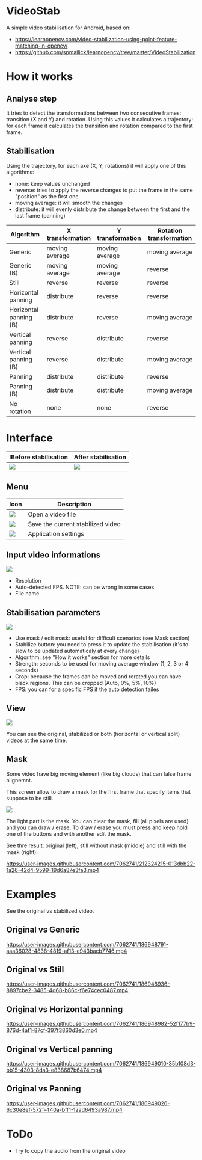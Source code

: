 # VideoStab

A simple video stabilisation for Android, based on:
* https://learnopencv.com/video-stabilization-using-point-feature-matching-in-opencv/
* https://github.com/spmallick/learnopencv/tree/master/VideoStabilization

# How it works

## Analyse step

It tries to detect the transformations between two consecutive frames: transition (X and Y) and rotation.
Using this values it calculates a trajectory: for each frame it calculates the transition and rotation compared to the first frame.

## Stabilisation

Using the trajectory, for each axe (X, Y, rotations) it will apply one of this algorithms:
* none: keep values unchanged
* reverse: tries to apply the reverse changes to put the frame in the same "position" as the first one
* moving average: it will smooth the changes
* distribute: it will evenly distribute the change between the first and the last frame (panning)

Algorithm | X transformation | Y transformation | Rotation transformation
-- | -- | -- | --
Generic | moving average | moving average | moving average
Generic (B) | moving average | moving average | reverse
Still | reverse | reverse | reverse
Horizontal panning | distribute | reverse | reverse
Horizontal panning (B) | distribute | reverse | moving average
Vertical panning | reverse | distribute | reverse
Vertical panning (B) | reverse | distribute | moving average
Panning | distribute | distribute | reverse
Panning (B) | distribute | distribute | moving average
No rotation | none | none | reverse

# Interface
lBefore stabilisation | After stabilisation
--- | ---
![](screenshot/main_no_stab.jpg) | ![](screenshot/main_stab.jpg)

## Menu

Icon | Description
--- | ---
![](screenshot/menu_open.jpg) | Open a video file
![](screenshot/menu_save.jpg) | Save the current stabilized video
![](screenshot/menu_settings.jpg) | Application settings

## Input video informations

![](screenshot/input_video_info.jpg)
* Resolution
* Auto-detected FPS. NOTE: can be wrong in some cases
* File name

## Stabilisation parameters

![](screenshot/stabilisation.jpg)

* Use mask / edit mask: useful for difficult scenarios (see Mask section)
* Stabilize button: you need to press it to update the stabilisation (it's to slow to be updated automaticaly at every change)
* Algorithm: see "How it works" section for more details
* Strength: seconds to be used for moving average window (1, 2, 3 or 4 seconds)
* Crop: because the frames can be moved and rorated you can have black regions. This can be cropped (Auto, 0%, 5%, 10%)
* FPS: you can for a specific FPS if the auto detection failes

## View

![](screenshot/view.jpg)

You can see the original, stabilized or both (horizontal or vertical split) videos at the same time.

## Mask

Some video have big moving element (like big clouds) that can false frame alignemnt.

This screen allow to draw a mask for the first frame that specify items that suppose to be still.

![](screenshot/edit_mask_small.jpg)

The light part is the mask.
You can clear the mask, fill (all pixels are used) and you can draw / erase.
To draw / erase you must press and keep hold one of the buttons and with another edit the mask.

See thre result: original (left), still without mask (middle) and still with the mask (right).

https://user-images.githubusercontent.com/7062741/212324215-013dbb22-1a26-42d4-9599-19d6a87e3fa3.mp4

# Examples

See the original vs stabilized video.

## Original vs Generic
https://user-images.githubusercontent.com/7062741/186948791-aaa36028-4838-4819-af13-e943bacb7746.mp4

## Original vs Still
https://user-images.githubusercontent.com/7062741/186948936-8897cbe2-3485-4d68-b86c-f6e74cec0487.mp4

## Original vs Horizontal panning
https://user-images.githubusercontent.com/7062741/186948982-52f177b9-876d-4af1-87cf-397f3860d3e0.mp4

## Original vs Vertical panning
https://user-images.githubusercontent.com/7062741/186949010-35b108d3-bb15-4303-8da3-e838687b6474.mp4

## Original vs Panning
https://user-images.githubusercontent.com/7062741/186949026-6c30e8ef-572f-440a-bff1-12ad6493a987.mp4

# ToDo

* Try to copy the audio from the original video
